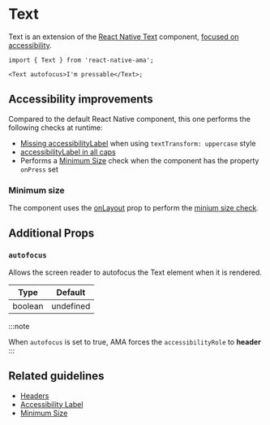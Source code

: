 # Text

Text is an extension of the [React Native Text](https://reactnative.dev/docs/text) component, [focused on accessibility](#accessibility-improvements).

```tsx
import { Text } from 'react-native-ama';

<Text autofocus>I'm pressable</Text>;
```
 
## Accessibility improvements

Compared to the default React Native component, this one performs the following checks at runtime:

- [Missing accessibilityLabel](../guidelines/uppercase-text.md#uppercase_text_no_accessibility_label) when using `textTransform: uppercase` style
- [accessibilityLabel in all caps](../guidelines/uppercase-text.md#uppercase_accessibility_label)
- Performs a [Minimum Size](../guidelines/minimum-size.md) check <DevOnly /> when the component has the property `onPress` set

### Minimum size

The component uses the [onLayout](https://reactnative.dev/docs/layoutevent) prop to perform the [minium size check](../guidelines/minimum-size.md).

## Additional Props

### `autofocus`

Allows the screen reader to autofocus the Text element when it is rendered.

| Type    | Default   |
|---------|-----------|
| boolean | undefined |

:::note

When `autofocus` is set to true, AMA forces the `accessibilityRole` to **header**
:::

## Related guidelines

- [Headers](../guidelines/headers)
- [Accessibility Label](../guidelines/accessibility-label)
- [Minimum Size](../guidelines/minimum-size)
